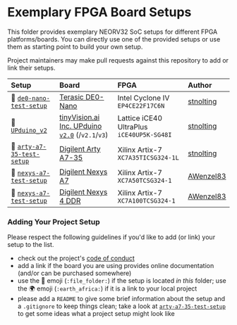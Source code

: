 # Exemplary FPGA Board Setups

This folder provides exemplary NEORV32 SoC setups for different FPGA platforms/boards. You can directly use one of the provided setups
or use them as starting point to build your own setup.

Project maintainers may make pull requests against this repository to add or link their setups.


| Setup | Board | FPGA  | Author |
|:------|:------|:------|:-------|
| :file_folder: [`de0-nano-test-setup`](https://github.com/stnolting/neorv32/tree/master/boards/de0-nano-test-setup) | [Terasic DE0-Nano](https://www.terasic.com.tw/cgi-bin/page/archive.pl?Language=English&CategoryNo=139&No=593) | Intel Cyclone IV `EP4CE22F17C6N` | [stnolting](https://github.com/stnolting) |
| :file_folder: [`UPduino_v2`](https://github.com/stnolting/neorv32/tree/master/boards/UPduino_v2) | [tinyVision.ai Inc. UPduino `v2.0`](https://www.tindie.com/products/tinyvision_ai/upduino-v21-low-cost-fpga-board/) (/`v2.1`/`v3`) | Lattice iCE40 UltraPlus `iCE40UP5K-SG48I`| [stnolting](https://github.com/stnolting) |
| :file_folder: [`arty-a7-35-test-setup`](https://github.com/stnolting/neorv32/tree/master/boards/arty-a7-35-test-setup) | [Digilent Arty A7-35](https://reference.digilentinc.com/reference/programmable-logic/arty-a7/start) | Xilinx Artix-7 `XC7A35TICSG324-1L` | [stnolting](https://github.com/stnolting) |
| :file_folder: [`nexys-a7-test-setup`](https://github.com/stnolting/neorv32/tree/master/boards/nexys-a7-test-setup) | [Digilent Nexys A7](https://reference.digilentinc.com/reference/programmable-logic/nexys-a7/start) | Xilinx Artix-7 `XC7A50TCSG324-1` | [AWenzel83](https://github.com/AWenzel83) |
| :file_folder: [`nexys-a7-test-setup`](https://github.com/stnolting/neorv32/tree/master/boards/nexys-a7-test-setup) | [Digilent Nexys 4 DDR](https://reference.digilentinc.com/reference/programmable-logic/nexys-4-ddr/start) | Xilinx Artix-7 `XC7A100TCSG324-1` | [AWenzel83](https://github.com/AWenzel83) |


### Adding Your Project Setup

Please respect the following guidelines if you'd like to add (or link) your setup to the list.

* check out the project's [code of conduct](https://github.com/stnolting/neorv32/tree/master/CODE_OF_CONDUCT.md)
* add a link if the board you are using provides online documentation (and/or can be purchased somewhere)
* use the :file_folder: emoji (`:file_folder:`) if the setup is located *in this* folder; use the :earth_africa: emoji (`:earth_africa:`) if it is a link to your local project
* please add a `README` to give some brief information about the setup and a `.gitignore` to keep things clean; take a look at [`arty-a7-35-test-setup`](https://github.com/stnolting/neorv32/boards/arty-a7-35-test-setup) to get some ideas what a project setup might look like
